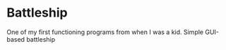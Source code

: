 # Battleship
One of my first functioning programs from when I was a kid. Simple GUI-based battleship
